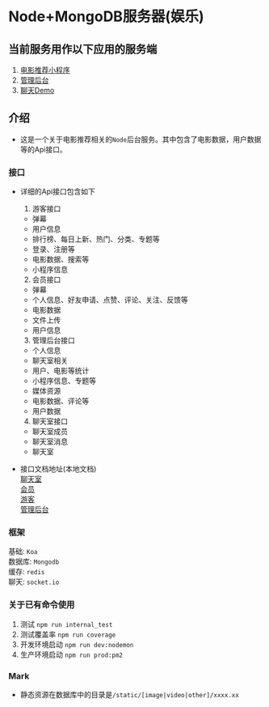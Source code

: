 # Node+MongoDB服务器(娱乐)

## 当前服务用作以下应用的服务端  
1. [电影推荐小程序](https://github.com/food-billboard/movie-weapp)   
2. [管理后台](https://github.com/food-billboard/mini-app-management)
3. [聊天Demo](https://github.com/food-billboard/chat-demo)

## 介绍  
- 这是一个关于电影推荐相关的`Node`后台服务。其中包含了电影数据，用户数据等的Api接口。  
### 接口  
- 详细的Api接口包含如下  
  1. 游客接口  
    - 弹幕  
    - 用户信息  
    - 排行榜、每日上新、热门、分类、专题等
    - 登录、注册等  
    - 电影数据、搜索等    
    - 小程序信息  
  2. 会员接口  
    - 弹幕  
    - 个人信息、好友申请、点赞、评论、关注、反馈等  
    - 电影数据  
    - 文件上传  
    - 用户信息  
  3. 管理后台接口  
    - 个人信息  
    - 聊天室相关  
    - 用户、电影等统计  
    - 小程序信息、专题等  
    - 媒体资源  
    - 电影数据、评论等  
    - 用户数据  
  4. 聊天室接口  
    - 聊天室成员
    - 聊天室消息  
    - 聊天室  

- 接口文档地址(本地文档)  
  [聊天室](http://localhost:4000/api/backend/swagger/chat.html)  
  [会员](http://localhost:4000/api/backend/swagger/customer.html)  
  [游客](http://localhost:4000/api/backend/swagger/user.html)  
  [管理后台](http://localhost:4000/api/backend/swagger/manage.html)  

### 框架  
基础: `Koa`  
数据库: `Mongodb`  
缓存: `redis`  
聊天: `socket.io`  

### 关于已有命令使用 
1. 测试 `npm run internal_test`  
2. 测试覆盖率 `npm run coverage`
3. 开发环境启动 `npm run dev:nodemon`  
4. 生产环境启动  `npm run prod:pm2`  

### Mark  
- 静态资源在数据库中的目录是`/static/[image|video|other]/xxxx.xx`

